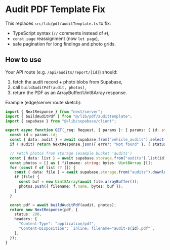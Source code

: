 # Audit PDF Template Fix

This replaces `src/lib/pdf/auditTemplate.ts` to fix:
- TypeScript syntax (`//` comments instead of `#`),
- `const page` reassignment (now `let page`),
- safe pagination for long findings and photo grids.

## How to use

Your API route (e.g. `/api/audits/report/[id]`) should:
1) fetch the audit record + photo blobs from Supabase,
2) call `buildAuditPdf(audit, photos)`,
3) return the PDF as an ArrayBuffer/Uint8Array response.

Example (edge/server route sketch):

```ts
import { NextResponse } from "next/server";
import { buildAuditPdf } from "@/lib/pdf/auditTemplate";
import { supabase } from "@/lib/supabase/client";

export async function GET(_req: Request, { params }: { params: { id: string } }) {
  const id = params.id;
  const { data: audit } = await supabase.from("vehicle_audits").select("*").eq("id", id).single();
  if (!audit) return NextResponse.json({ error: "Not found" }, { status: 404 });

  // Fetch photos from storage (example bucket 'audits')
  const { data: list } = await supabase.storage.from("audits").list(id);
  const photos = [] as { filename: string; bytes: Uint8Array }[];
  for (const f of list ?? []) {
    const { data: file } = await supabase.storage.from("audits").download(`${id}/${f.name}`);
    if (file) {
      const buf = new Uint8Array(await file.arrayBuffer());
      photos.push({ filename: f.name, bytes: buf });
    }
  }

  const pdf = await buildAuditPdf(audit, photos);
  return new NextResponse(pdf, {
    status: 200,
    headers: {
      "Content-Type": "application/pdf",
      "Content-Disposition": `inline; filename="audit-${id}.pdf"`,
    },
  });
}
```
